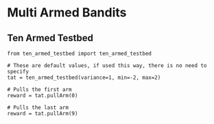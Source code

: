 # Multi Armed Bandits

## Ten Armed Testbed

```
from ten_armed_testbed import ten_armed_testbed

# These are default values, if used this way, there is no need to specify
tat = ten_armed_testbed(variance=1, min=-2, max=2) 

# Pulls the first arm
reward = tat.pullArm(0)

# Pulls the last arm
reward = tat.pullArm(9)

```